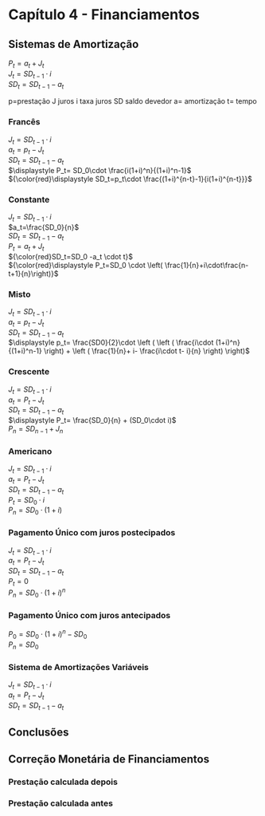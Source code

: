 # Capítulo 4 - Financiamentos

## Sistemas de Amortização

$P_t=a_t+J_t$  
$J_t=SD_{t-1}\cdot i$  
$SD_t=SD_{t-1}-a_t$  


p=prestação
J juros
i taxa juros
SD saldo devedor
a= amortização
t= tempo

### Francês

$J_t=SD_{t-1}\cdot i$  
$a_t=p_t-J_t$  
$SD_t=SD_{t-1}-a_t$  
$\displaystyle P_t= SD_0\cdot \frac{i(1+i)^n}{(1+i)^n-1}$  
${\color{red}\displaystyle SD_t=p_t\cdot \frac{(1+i)^{n-t}-1}{i(1+i)^{n-t}}}$  

### Constante

$J_t=SD_{t-1}\cdot i$  
$a_t=\frac{SD_0}{n}$  
$SD_t=SD_{t-1}-a_t$  
$P_t= a_t+J_t$  
${\color{red}SD_t=SD_0 -a_t \cdot t}$  
${\color{red}\displaystyle P_t=SD_0 \cdot \left( \frac{1}{n}+i\cdot\frac{n-t+1}{n}\right)}$

### Misto

$J_t=SD_{t-1}\cdot i$  
$a_t=p_t-J_t$  
$SD_t=SD_{t-1}-a_t$  
$\displaystyle p_t= \frac{SD0}{2}\cdot \left ( \left ( \frac{i\cdot (1+i)^n}{(1+i)^n-1} \right) + \left ( \frac{1}{n}+ i- \frac{i\cdot t- i}{n} \right) \right)$

### Crescente

$J_t=SD_{t-1}\cdot i$  
$a_t=P_t-J_t$  
$SD_t=SD_{t-1}-a_t$  
$\displaystyle P_t= \frac{SD_0}{n} + (SD_0\cdot i)$  
$P_n=SD_{n-1}+J_n$  

### Americano


$J_t=SD_{t-1}\cdot i$  
$a_t=P_t-J_t$  
$SD_t=SD_{t-1}-a_t$  
$P_t=SD_0\cdot i$  
$P_n=SD_0 \cdot (1+i)$  

### Pagamento Único com juros postecipados

$J_t=SD_{t-1}\cdot i$  
$a_t=P_t-J_t$  
$SD_t=SD_{t-1}-a_t$  
$P_t=0$  
$P_n=SD_0 \cdot (1+i)^n$ 

### Pagamento Único com juros antecipados

$P_0=SD_0 \cdot (1+i)^n -SD_0$  
$P_n=SD_0$  

### Sistema de Amortizações Variáveis

$J_t=SD_{t-1}\cdot i$  
$a_t=P_t-J_t$  
$SD_t=SD_{t-1}-a_t$  

## Conclusões


## Correção Monetária de Financiamentos



### Prestação calculada depois



### Prestação calculada antes